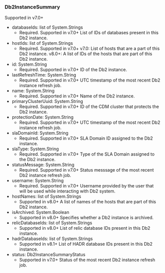 ### Db2InstanceSummary
Supported in v7.0+

- databaseIds: list of System.Strings
  - Required. Supported in v7.0+
  List of IDs of databases present in this Db2 instance.
- hostIds: list of System.Strings
  - Required. Supported in v7.0+
  v7.0: List of hosts that are a part of this Db2 instance.
  v8.0+: A list of IDs of the hosts that are part of this Db2 instance.
- id: System.String
  - Required. Supported in v7.0+
  ID of the Db2 instance.
- lastRefreshTime: System.String
  - Required. Supported in v7.0+
  UTC timestamp of the most recent Db2 instance refresh job.
- name: System.String
  - Required. Supported in v7.0+
  Name of the Db2 instance.
- primaryClusterUuid: System.String
  - Required. Supported in v7.0+
  ID of the CDM cluster that protects the Db2 instance.
- protectionDate: System.String
  - Required. Supported in v7.0+
  UTC timestamp of the most recent Db2 instance refresh job.
- slaDomainId: System.String
  - Required. Supported in v7.0+
  SLA Domain ID assigned to the Db2 instance.
- slaType: System.String
  - Required. Supported in v7.0+
  Type of the SLA Domain assigned to the Db2 instance.
- statusMessage: System.String
  - Required. Supported in v7.0+
  Status messsage of the most recent Db2 instance refresh job.
- username: System.String
  - Required. Supported in v7.0+
  Username provided by the user that will be used while interacting with Db2 system.
- hostNames: list of System.Strings
  - Supported in v8.0+
  A list of names of the hosts that are part of this Db2 instance.
- isArchived: System.Boolean
  - Supported in v8.0+
  Specifies whether a Db2 instance is archived.
- relicDatabaseIds: list of System.Strings
  - Supported in v8.0+
  List of relic database IDs present in this Db2 instance.
- hadrDatabaseIds: list of System.Strings
  - Supported in v8.1+
  List of HADR database IDs present in this Db2 instance.
- status: Db2InstanceSummaryStatus
  - Supported in v7.0+
  Status of the most recent Db2 instance refresh job.
